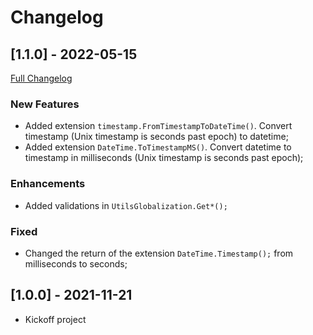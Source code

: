 # Changelog




## [1.1.0] - 2022-05-15
[Full Changelog](https://github.com/TechNobre/PowerUtils.Globalization/compare/v1.0.0...v1.1.0)


### New Features

- Added extension `timestamp.FromTimestampToDateTime()`. Convert timestamp (Unix timestamp is seconds past epoch) to datetime;
- Added extension `DateTime.ToTimestampMS()`. Convert datetime to timestamp in milliseconds (Unix timestamp is seconds past epoch);


### Enhancements

- Added validations in `UtilsGlobalization.Get*();`


### Fixed

  - Changed the return of the extension `DateTime.Timestamp();` from milliseconds to seconds;




## [1.0.0] - 2021-11-21

- Kickoff project
